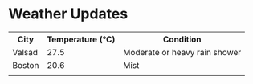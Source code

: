 # Weather Updates

<!-- WEATHER-UPDATE-START -->
<table><tr><th>City</th><th>Temperature (°C)</th><th>Condition</th></tr><tr><td>Valsad</td><td>27.5</td><td>Moderate or heavy rain shower</td></tr><tr><td>Boston</td><td>20.6</td><td>Mist</td></tr><tr><td></td><td></td><td></td></tr></table>
<!-- WEATHER-UPDATE-END -->
